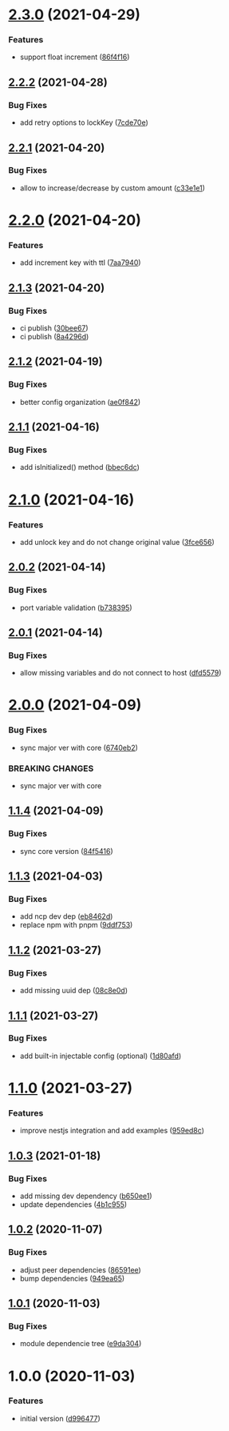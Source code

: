 # [2.3.0](https://github.com/etienne-bechara/nestjs-redis/compare/v2.2.2...v2.3.0) (2021-04-29)


### Features

* support float increment ([86f4f16](https://github.com/etienne-bechara/nestjs-redis/commit/86f4f16b0c519d509b2ad038e065c4c13fa0e42e))

## [2.2.2](https://github.com/etienne-bechara/nestjs-redis/compare/v2.2.1...v2.2.2) (2021-04-28)


### Bug Fixes

* add retry options to lockKey ([7cde70e](https://github.com/etienne-bechara/nestjs-redis/commit/7cde70e95f78c57a1293f28b0492033e49de0bc5))

## [2.2.1](https://github.com/etienne-bechara/nestjs-redis/compare/v2.2.0...v2.2.1) (2021-04-20)


### Bug Fixes

* allow to increase/decrease by custom amount ([c33e1e1](https://github.com/etienne-bechara/nestjs-redis/commit/c33e1e119ac0759317066c361494fd62d181ada2))

# [2.2.0](https://github.com/etienne-bechara/nestjs-redis/compare/v2.1.3...v2.2.0) (2021-04-20)


### Features

* add increment key with ttl ([7aa7940](https://github.com/etienne-bechara/nestjs-redis/commit/7aa7940515763d65561472c0fb625f6bffa7e1a6))

## [2.1.3](https://github.com/etienne-bechara/nestjs-redis/compare/v2.1.2...v2.1.3) (2021-04-20)


### Bug Fixes

* ci publish ([30bee67](https://github.com/etienne-bechara/nestjs-redis/commit/30bee675f2097564e52f6ec25595cffe903b26fe))
* ci publish ([8a4296d](https://github.com/etienne-bechara/nestjs-redis/commit/8a4296d5f9e36cfd861d8efa47f40321093ce08f))

## [2.1.2](https://github.com/etienne-bechara/nestjs-redis/compare/v2.1.1...v2.1.2) (2021-04-19)


### Bug Fixes

* better config organization ([ae0f842](https://github.com/etienne-bechara/nestjs-redis/commit/ae0f8424611069e438cb468b30c558f2a6f35c6c))

## [2.1.1](https://github.com/etienne-bechara/nestjs-redis/compare/v2.1.0...v2.1.1) (2021-04-16)


### Bug Fixes

* add isInitialized() method ([bbec6dc](https://github.com/etienne-bechara/nestjs-redis/commit/bbec6dc35078716feccea8bfe758a9ec00841b7c))

# [2.1.0](https://github.com/etienne-bechara/nestjs-redis/compare/v2.0.2...v2.1.0) (2021-04-16)


### Features

* add unlock key and do not change original value ([3fce656](https://github.com/etienne-bechara/nestjs-redis/commit/3fce65640e6d1ea5b1e1716ed69e182224314701))

## [2.0.2](https://github.com/etienne-bechara/nestjs-redis/compare/v2.0.1...v2.0.2) (2021-04-14)


### Bug Fixes

* port variable validation ([b738395](https://github.com/etienne-bechara/nestjs-redis/commit/b738395aea387ed23c762cf11ffb30a752255947))

## [2.0.1](https://github.com/etienne-bechara/nestjs-redis/compare/v2.0.0...v2.0.1) (2021-04-14)


### Bug Fixes

* allow missing variables and do not connect to host ([dfd5579](https://github.com/etienne-bechara/nestjs-redis/commit/dfd55794e64689a7d2a9bda3222d2821cf70ce09))

# [2.0.0](https://github.com/etienne-bechara/nestjs-redis/compare/v1.1.4...v2.0.0) (2021-04-09)


### Bug Fixes

* sync major ver with core ([6740eb2](https://github.com/etienne-bechara/nestjs-redis/commit/6740eb270bf5fcb6910b301c68fcc2f2429b0d44))


### BREAKING CHANGES

* sync major ver with core

## [1.1.4](https://github.com/etienne-bechara/nestjs-redis/compare/v1.1.3...v1.1.4) (2021-04-09)


### Bug Fixes

* sync core version ([84f5416](https://github.com/etienne-bechara/nestjs-redis/commit/84f54162ba02165006bf0c448f0a7c9c80778ac5))

## [1.1.3](https://github.com/etienne-bechara/nestjs-redis/compare/v1.1.2...v1.1.3) (2021-04-03)


### Bug Fixes

* add ncp dev dep ([eb8462d](https://github.com/etienne-bechara/nestjs-redis/commit/eb8462d4c725eb51930d5c155d84a9f582dbee48))
* replace npm with pnpm ([9ddf753](https://github.com/etienne-bechara/nestjs-redis/commit/9ddf7538f91e48d1a6b1e34d2df950d83b3b99f8))

## [1.1.2](https://github.com/etienne-bechara/nestjs-redis/compare/v1.1.1...v1.1.2) (2021-03-27)


### Bug Fixes

* add missing uuid dep ([08c8e0d](https://github.com/etienne-bechara/nestjs-redis/commit/08c8e0deec772941e2bf129803081bd4fd8e80a1))

## [1.1.1](https://github.com/etienne-bechara/nestjs-redis/compare/v1.1.0...v1.1.1) (2021-03-27)


### Bug Fixes

* add built-in injectable config (optional) ([1d80afd](https://github.com/etienne-bechara/nestjs-redis/commit/1d80afd02754499898e562d70fb06725947fdbf8))

# [1.1.0](https://github.com/etienne-bechara/nestjs-redis/compare/v1.0.3...v1.1.0) (2021-03-27)


### Features

* improve nestjs integration and add examples ([959ed8c](https://github.com/etienne-bechara/nestjs-redis/commit/959ed8c25af9447de204d82f5b0a88ddd0004e7e))

## [1.0.3](https://github.com/etienne-bechara/nestjs-redis/compare/v1.0.2...v1.0.3) (2021-01-18)


### Bug Fixes

* add missing dev dependency ([b650ee1](https://github.com/etienne-bechara/nestjs-redis/commit/b650ee1013fc1c4ed2168878d38840af44299d0c))
* update dependencies ([4b1c955](https://github.com/etienne-bechara/nestjs-redis/commit/4b1c955e1557512220cda0ad79f30c1403312f51))

## [1.0.2](https://github.com/etienne-bechara/nestjs-redis/compare/v1.0.1...v1.0.2) (2020-11-07)


### Bug Fixes

* adjust peer dependencies ([86591ee](https://github.com/etienne-bechara/nestjs-redis/commit/86591eea2dbdd4dd7a18761f03a240e43d4114fa))
* bump dependencies ([949ea65](https://github.com/etienne-bechara/nestjs-redis/commit/949ea65fe35b8e3de64e928e2d18fdb3c5246c8e))

## [1.0.1](https://github.com/etienne-bechara/nestjs-redis/compare/v1.0.0...v1.0.1) (2020-11-03)


### Bug Fixes

* module dependencie tree ([e9da304](https://github.com/etienne-bechara/nestjs-redis/commit/e9da304b0b9500c8d6fae2ccd650cbe39a934384))

# 1.0.0 (2020-11-03)


### Features

* initial version ([d996477](https://github.com/etienne-bechara/nestjs-redis/commit/d996477adc938dbeece7e2de72d4f5ce47fb0bfe))

